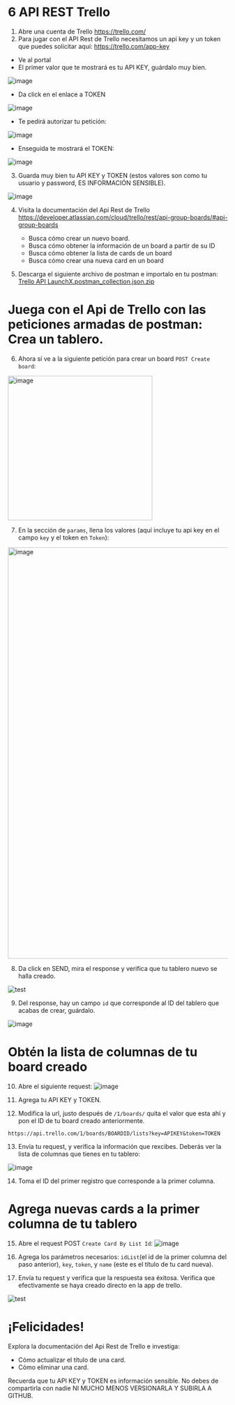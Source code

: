 # 6 API REST Trello

1. Abre una cuenta de Trello https://trello.com/
2. Para jugar con el API Rest de Trello necesitamos un api key y un token que puedes solicitar aquí: https://trello.com/app-key
  - Ve al portal
  - El primer valor que te mostrará es tu API KEY, guárdalo muy bien.
  
  ![image](https://user-images.githubusercontent.com/17634377/164958156-ae24332b-8e4f-40ee-9f40-27a42b378882.png)
  
  - Da click en el enlace a TOKEN 
  
  ![image](https://user-images.githubusercontent.com/17634377/164958164-0ab4995b-3545-4c5d-9b99-01791c996bbe.png)
  
  - Te pedirá autorizar tu petición:
  
  ![image](https://user-images.githubusercontent.com/17634377/164958181-1879ad6b-7d3b-4ddd-a114-e300e5c57c15.png)
  
  - Enseguida te mostrará el TOKEN:
  
  ![image](https://user-images.githubusercontent.com/17634377/164958203-9d727c03-9b03-4592-b998-de0a805492a8.png)

3. Guarda muy bien tu API KEY y TOKEN (estos valores son como tu usuario y password, ES INFORMACIÓN SENSIBLE).

![image](https://user-images.githubusercontent.com/17634377/165356364-0fa837e2-2b75-46b1-9bc5-9d009d869439.png)

4. Visita la documentación del Api Rest de Trello https://developer.atlassian.com/cloud/trello/rest/api-group-boards/#api-group-boards
   - Busca cómo crear un nuevo board.
   - Busca cómo obtener la información de un board a partir de su ID
   - Busca cómo obtener la lista de cards de un board
   - Busca cómo crear una nueva card en un board

5. Descarga el siguiente archivo de postman e importalo en tu postman: [Trello API LaunchX.postman_collection.json.zip](https://github.com/carlogilmar/MissionNodeJS/files/8549075/Trello.API.LaunchX.postman_collection.json.zip)

# Juega con el Api de Trello con las peticiones armadas de postman: Crea un tablero.

6. Ahora sí ve a la siguiente petición para crear un board `POST Create board`:
<img width="331" alt="image" src="https://user-images.githubusercontent.com/17634377/164958315-1bf2f957-ff16-4dc4-9473-7412943636fe.png">

7. En la sección de `params`, llena los valores (aquí incluye tu api key en el campo `key` y el token en `Token`):
<img width="943" alt="image" src="https://user-images.githubusercontent.com/17634377/164958333-3ebb95d7-3ad1-47e4-8b66-7347f64ab53e.png">

8. Da click en SEND, mira el response y verifica que tu tablero nuevo se halla creado.

![test](https://user-images.githubusercontent.com/17634377/164958461-98c7570c-dc77-4d40-b9fe-fe69b2660970.gif)

9. Del response, hay un campo `id` que corresponde al ID del tablero que acabas de crear, guárdalo.

![image](https://user-images.githubusercontent.com/17634377/164958474-ae31d46a-3af5-4bf5-afdd-1189b4b632fe.png)

# Obtén la lista de columnas de tu board creado

10. Abre el siguiente request: 
![image](https://user-images.githubusercontent.com/17634377/164958552-5862ca7d-ef96-4bad-af4c-cc92791ade2b.png)

11. Agrega tu API KEY y TOKEN. 
12. Modifica la url, justo después de `/1/boards/` quita el valor que esta ahí y pon el ID de tu board creado anteriormente.

```
https://api.trello.com/1/boards/BOARDID/lists?key=APIKEY&token=TOKEN
```

13. Envía tu request, y verifica la información que rexcibes. Deberás ver la lista de columnas que tienes en tu tablero:

![image](https://user-images.githubusercontent.com/17634377/164958638-23154b5a-a829-4793-b4da-907c28faa858.png)

14. Toma el ID del primer registro que corresponde a la primer columna.

# Agrega nuevas cards a la primer columna de tu tablero

15. Abre el request POST `Create Card By List Id`:
![image](https://user-images.githubusercontent.com/17634377/164958673-2e923266-a607-42ba-a322-d8c8dbd73fa0.png)

16. Agrega los parámetros necesarios: `idList`(el id de la primer columna del paso anterior), `key`, `token`, y `name` (este es el título de tu card nueva).

17. Envía tu request y verifica que la respuesta sea éxitosa. Verifica que efectivamente se haya creado directo en la app de trello.

![test](https://user-images.githubusercontent.com/17634377/164958749-a5ba8de9-1cd7-455a-b6e4-5d7dd89c35a4.gif)

# ¡Felicidades!

Explora la documentación del Api Rest de Trello e investiga:
- Cómo actualizar el título de una card.
- Cómo eliminar una card.

Recuerda que tu API KEY y TOKEN es información sensible. No debes de compartirla con nadie NI MUCHO MENOS VERSIONARLA Y SUBIRLA A GITHUB.
